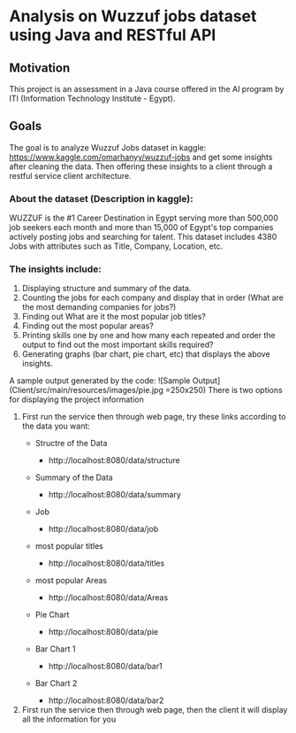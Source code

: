 # Analysis on Wuzzuf jobs dataset using Java and RESTful API
## Motivation
This project is an assessment in a Java course offered in the AI program by ITI (Information Technology Institute - Egypt). 

## Goals
The goal is to analyze Wuzzuf Jobs dataset in kaggle: https://www.kaggle.com/omarhanyy/wuzzuf-jobs and get some insights after cleaning the data. Then offering these insights to a client through a restful service client architecture. 

### About the dataset (Description in kaggle):
WUZZUF is the #1 Career Destination in Egypt serving more than 500,000 job seekers each month and more than 15,000 of Egypt's top companies actively posting jobs and searching for talent. This dataset includes 4380 Jobs with attributes such as Title, Company, Location, etc. 

### The insights include:
   1. Displaying structure and summary of the data.
   2. Counting the jobs for each company and display that in order (What are the most demanding companies for jobs?)
   3. Finding out What are it the most popular job titles? 
   4. Finding out the most popular areas?
   5. Printing skills one by one and how many each repeated and order the output to find out the most important skills required?
   6. Generating graphs (bar chart, pie chart, etc) that displays the above insights.
 
 A sample output generated by the code:
![Sample Output](Client/src/main/resources/images/pie.jpg  =250x250)
There is two options for displaying the project information 

1. First run the service then through web page, try these links according to the data you want:
   - Structre of the Data 
     * http://localhost:8080/data/structure
   - Summary of the Data 
        * http://localhost:8080/data/summary
   
   - Job
        * http://localhost:8080/data/job
   - most popular titles
        * http://localhost:8080/data/titles
   - most popular Areas
        * http://localhost:8080/data/Areas
   - Pie Chart
        *  http://localhost:8080/data/pie
   - Bar Chart 1
        * http://localhost:8080/data/bar1
   - Bar Chart 2
        * http://localhost:8080/data/bar2
2. First run the service then through web page, then the client it will display all the information for you 


